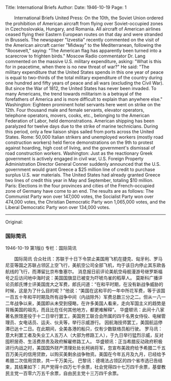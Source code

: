 Title: International Briefs
Author:
Date: 1946-10-19
Page: 1

　　International Briefs
    United Press: On the 10th, the Soviet Union ordered the prohibition of American aircraft from flying over Soviet-occupied zones in Czechoslovakia, Hungary, and Romania. All aircraft of American airlines ceased flying their Eastern European routes on that day and were stranded in Brussels.
    The newspaper "Izvestia" recently commented on the visit of the American aircraft carrier "Midway" to the Mediterranean, following the "Roosevelt," saying: "The American flag has apparently been turned into a scarecrow to frighten birds."
    Moscow Radio commentator Dr. Lang commented on the massive U.S. military expenditure, asking: "What is this for in peacetime, when there is no new threat of war?" He said: "The military expenditure that the United States spends in this one year of peace is equal to two-thirds of the total military expenditure of the country during one hundred and fifty years of peace and all wars (excluding the Civil War). But since the War of 1812, the United States has never been invaded. To many Americans, the trend towards militarism is a betrayal of the forefathers of America and is more difficult to explain than anywhere else."
    Washington: Eighteen prominent hotel servants here went on strike on the 12th. Four thousand male and female servants, elevator operators, telephone operators, movers, cooks, etc., belonging to the American Federation of Labor, held demonstrations.
    American shipping has been paralyzed for twelve days due to the strike of marine technicians. During this period, only a few liaison ships sailed from ports across the United States.
    Rome: 50,000 Italian strikers and unemployed workers (mostly road construction workers) held fierce demonstrations on the 9th to protest against hoarding, high cost of living, and the government's dismissal of road construction workers.
    Washington: Just as the reactionary Greek government is actively engaged in civil war, U.S. Foreign Property Administration Director General Conner suddenly announced that the U.S. government would grant Greece a $25 million line of credit to purchase surplus U.S. war materials. The United States had already granted Greece two lines of credit this year in May and September, totaling $10 million.
    Paris: Elections in the four provinces and cities of the French-occupied zone of Germany have come to an end. The results are as follows: The Communist Party won over 147,000 votes, the Socialist Party won over 474,000 votes, the Christian Democratic Party won 1,065,000 votes, and the Liberal Democratic Party won over 134,000 votes.



<hr /> 

Original: 


### 国际简讯

1946-10-19
第1版()
专栏：国际简讯

　　国际简讯
    合众社讯：苏联于十日下令禁止美国用飞机在捷克、匈牙利、罗马尼亚等国之苏联占领区上空飞行，美航空公司全部飞机，均于该日内停止其东欧各航线的飞行，而滞留比京布鲁塞尔。
    消息报日前评论美航空母舰漫游号继罗斯福号之后访问地中海时说：美国国旗显已被变为吓唬鸟雀的稻草人。
    莫斯科广播评论员郎氏博士评美国庞大之军费，郎氏问道：“在和平时期，在没有新战争威胁的时候，这是为了什么目的呢？”他说：“美国在这和平的一年中所花军费，等于该国一百五十年和平时期及所有战争中间（内战除外）军费总数三分之二。但从一八一二年战争以来，美国即从未受到侵略，在许多美国人看来，走向军国主义的趋势是背叛美国的祖先，而且比在任何其他地方，都更难解释”。
    华盛顿讯：此间十八家著名旅馆差役于十二日举行罢工，美国劳工联合会所属的四千名男女侍役、电梯管理员、女电话员、运夫、伙夫等，举行示威游行。
    因航海技师罢工，美国航运停滞已达十二日。在此期间，全美各港的船只，仅有少数联络员船行驶。
    罗马讯：意大利罢工者及失业工人五万人（大部为修路工人），于九日举行猛烈示威，反对囤积居奇、生活费昂贵及政府解雇修路工人。
    华盛顿讯：正当希腊反动政府积极进行内战之时，美国国外财产清理处处长柯纳将军，忽宣布美政府给予希腊二千五百万美元的信用贷款，以购买美剩余战争物资。美国在今年五月及九月，已经给予希腊二次信用贷款，共一千万美元。
    巴黎讯：德境法占领区的四个省市选已告结束，其结果如下：共产党得十四万七千余票，社会党得四十七万四千余票，基督教民主党一百零六万五千余票，自由民主党十三万四千余票。
